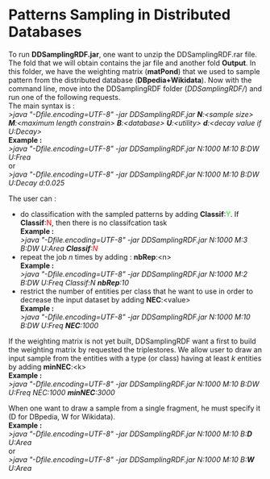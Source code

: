 <h1>Patterns Sampling in Distributed Databases</h1>

To run <b>DDSamplingRDF.jar</b>, one want to unzip the DDSamplingRDF.rar file. The fold that we will obtain contains the jar file and another fold <b>Output</b>. In this folder, we have the weighting matrix (<b>matPond</b>) that we used to sample pattern from the distributed database (<b>DBpedia+Wikidata</b>). Now with the command line, move into the DDSamplingRDF folder (<i>DDSamplingRDF/</i>) and run one of the following requests.<br>
The main syntax is : <br>
	<i>\>java "-Dfile.encoding=UTF-8" -jar DDSamplingRDF.jar <b>N</b>:\<sample size\> <b>M</b>:\<maximum length constrain\> <b>B</b>:\<database\> <b>U</b>:\<utility\> <b>d</b>:\<decay value if U:Decay\></i><br>
	<b>Example :</b><br>
	<i>\>java "-Dfile.encoding=UTF-8" -jar DDSamplingRDF.jar N:1000 M:10 B:DW U:Frea</i><br>
	or <br>
	<i>\>java "-Dfile.encoding=UTF-8" -jar DDSamplingRDF.jar N:1000 M:10 B:DW U:Decay d:0.025</i><br>

The user can :
-	do classification with the sampled patterns by adding <b>Classif</b>:<font color="lime">Y</font>. If <b>Classif</b>:<font color="#ff0000">N</font>, then there is no classifcation task<br>
	<b>Example :</b><br>
	<i>\>java "-Dfile.encoding=UTF-8" -jar DDSamplingRDF.jar N:1000 M:3 B:DW U:Area <b>Classif</b>:<font color="red">N</font></i><br>
-	repeat the job <i>n</i> times by adding : <b>nbRep</b>:\<n\><br>
	<b>Example :</b><br>
	<i>\>java "-Dfile.encoding=UTF-8" -jar DDSamplingRDF.jar N:1000 M:2 B:DW U:Freq Classif:N <b>nbRep</b>:10</i><br>
-	restrict the number of entities per class that he want to use in order to decrease the input dataset by adding <b>NEC</b>:\<value\><br>
	<b>Example :</b><br>
	<i>\>java "-Dfile.encoding=UTF-8" -jar DDSamplingRDF.jar N:1000 M:10 B:DW U:Freq <b>NEC</b>:1000</i><br>

If the weighting matrix is not yet built, DDSamplingRDF want a first to build the weighting matrix by requested the triplestores. We allow user to draw an input sample from the entities with a type (or class) having at least <i>k</i> entities by adding <b>minNEC</b>:\<k\><br>
	<b>Example :</b><br>
	<i>\>java "-Dfile.encoding=UTF-8" -jar DDSamplingRDF.jar N:1000 M:10 B:DW U:Freq NEC:1000 <b>minNEC</b>:3000</i><br>

When one want to draw a sample from a single fragment, he must specify it (<d>D</d> for DBpedia, <d>W</d> for Wikidata).<br>
	<b>Example :</b><br>
	<i>\>java "-Dfile.encoding=UTF-8" -jar DDSamplingRDF.jar N:1000 M:10 B:<b>D</b> U:Area</i> <br>
	or<br>
	<i>\>java "-Dfile.encoding=UTF-8" -jar DDSamplingRDF.jar N:1000 M:10 B:<b>W</b> U:Area</i>

